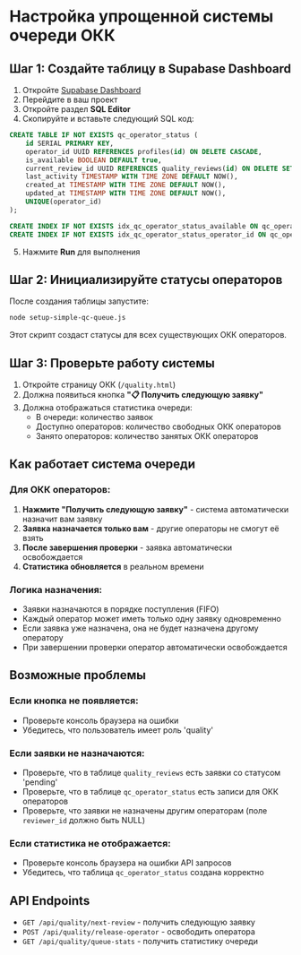 # Настройка упрощенной системы очереди ОКК

## Шаг 1: Создайте таблицу в Supabase Dashboard

1. Откройте [Supabase Dashboard](https://supabase.com/dashboard)
2. Перейдите в ваш проект
3. Откройте раздел **SQL Editor**
4. Скопируйте и вставьте следующий SQL код:

```sql
CREATE TABLE IF NOT EXISTS qc_operator_status (
    id SERIAL PRIMARY KEY,
    operator_id UUID REFERENCES profiles(id) ON DELETE CASCADE,
    is_available BOOLEAN DEFAULT true,
    current_review_id UUID REFERENCES quality_reviews(id) ON DELETE SET NULL,
    last_activity TIMESTAMP WITH TIME ZONE DEFAULT NOW(),
    created_at TIMESTAMP WITH TIME ZONE DEFAULT NOW(),
    updated_at TIMESTAMP WITH TIME ZONE DEFAULT NOW(),
    UNIQUE(operator_id)
);

CREATE INDEX IF NOT EXISTS idx_qc_operator_status_available ON qc_operator_status(is_available);
CREATE INDEX IF NOT EXISTS idx_qc_operator_status_operator_id ON qc_operator_status(operator_id);
```

5. Нажмите **Run** для выполнения

## Шаг 2: Инициализируйте статусы операторов

После создания таблицы запустите:

```bash
node setup-simple-qc-queue.js
```

Этот скрипт создаст статусы для всех существующих ОКК операторов.

## Шаг 3: Проверьте работу системы

1. Откройте страницу ОКК (`/quality.html`)
2. Должна появиться кнопка **"📋 Получить следующую заявку"**
3. Должна отображаться статистика очереди:
   - В очереди: количество заявок
   - Доступно операторов: количество свободных ОКК операторов
   - Занято операторов: количество занятых ОКК операторов

## Как работает система очереди

### Для ОКК операторов:
1. **Нажмите "Получить следующую заявку"** - система автоматически назначит вам заявку
2. **Заявка назначается только вам** - другие операторы не смогут её взять
3. **После завершения проверки** - заявка автоматически освобождается
4. **Статистика обновляется** в реальном времени

### Логика назначения:
- Заявки назначаются в порядке поступления (FIFO)
- Каждый оператор может иметь только одну заявку одновременно
- Если заявка уже назначена, она не будет назначена другому оператору
- При завершении проверки оператор автоматически освобождается

## Возможные проблемы

### Если кнопка не появляется:
- Проверьте консоль браузера на ошибки
- Убедитесь, что пользователь имеет роль 'quality'

### Если заявки не назначаются:
- Проверьте, что в таблице `quality_reviews` есть заявки со статусом 'pending'
- Проверьте, что в таблице `qc_operator_status` есть записи для ОКК операторов
- Проверьте, что заявки не назначены другим операторам (поле `reviewer_id` должно быть NULL)

### Если статистика не отображается:
- Проверьте консоль браузера на ошибки API запросов
- Убедитесь, что таблица `qc_operator_status` создана корректно

## API Endpoints

- `GET /api/quality/next-review` - получить следующую заявку
- `POST /api/quality/release-operator` - освободить оператора
- `GET /api/quality/queue-stats` - получить статистику очереди
